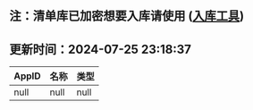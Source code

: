 ## 注：清单库已加密想要入库请使用 ([入库工具](https://github.com/BlankTMing/ManifestAutoUpdate/releases))

## 更新时间：2024-07-25 23:18:37
| AppID | 名称 | 类型  |
| :-------------------- | :----------------------------- | :----------- |
| null | null| null |
